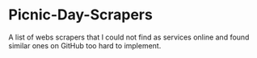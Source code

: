 # Picnic-Day-Scrapers
A list of webs scrapers that I could not find as services online and found similar ones on GitHub too hard to implement.
